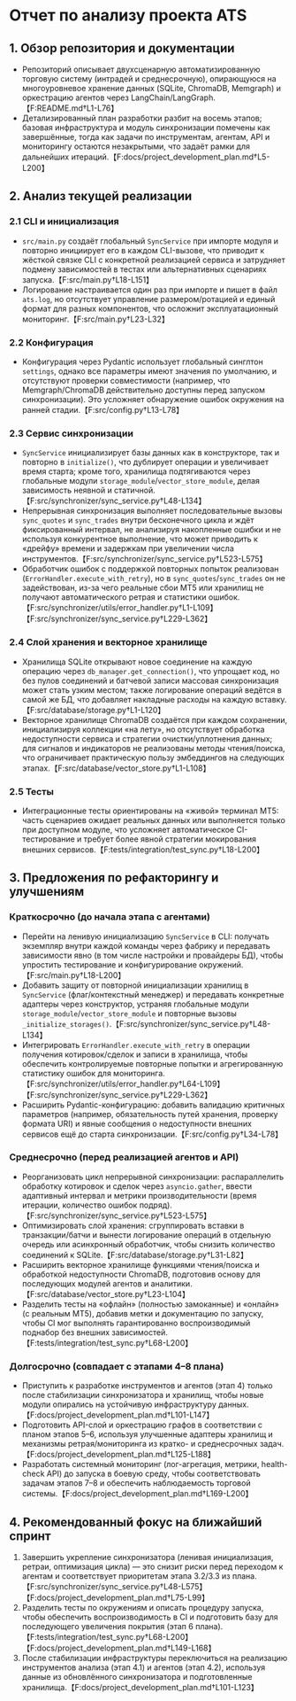 # Отчет по анализу проекта ATS

## 1. Обзор репозитория и документации
- Репозиторий описывает двухсценарную автоматизированную торговую систему (интрадей и среднесрочную), опирающуюся на многоуровневое хранение данных (SQLite, ChromaDB, Memgraph) и оркестрацию агентов через LangChain/LangGraph.【F:README.md†L1-L76】
- Детализированный план разработки разбит на восемь этапов; базовая инфраструктура и модуль синхронизации помечены как завершённые, тогда как задачи по инструментам, агентам, API и мониторингу остаются незакрытыми, что задаёт рамки для дальнейших итераций.【F:docs/project_development_plan.md†L5-L200】

## 2. Анализ текущей реализации
### 2.1 CLI и инициализация
- `src/main.py` создаёт глобальный `SyncService` при импорте модуля и повторно инициирует его в каждом CLI-вызове, что приводит к жёсткой связке CLI с конкретной реализацией сервиса и затрудняет подмену зависимостей в тестах или альтернативных сценариях запуска.【F:src/main.py†L18-L151】
- Логирование настраивается один раз при импорте и пишет в файл `ats.log`, но отсутствует управление размером/ротацией и единый формат для разных компонентов, что осложнит эксплуатационный мониторинг.【F:src/main.py†L23-L32】

### 2.2 Конфигурация
- Конфигурация через Pydantic использует глобальный синглтон `settings`, однако все параметры имеют значения по умолчанию, и отсутствуют проверки совместимости (например, что Memgraph/ChromaDB действительно доступны перед запуском синхронизации). Это усложняет обнаружение ошибок окружения на ранней стадии.【F:src/config.py†L13-L78】

### 2.3 Сервис синхронизации
- `SyncService` инициализирует базы данных как в конструкторе, так и повторно в `initialize()`, что дублирует операции и увеличивает время старта; кроме того, хранилища подтягиваются через глобальные модули `storage_module`/`vector_store_module`, делая зависимость неявной и статичной.【F:src/synchronizer/sync_service.py†L48-L134】
- Непрерывная синхронизация выполняет последовательные вызовы `sync_quotes` и `sync_trades` внутри бесконечного цикла и ждёт фиксированный интервал, не анализируя накопленные ошибки и не используя конкурентное выполнение, что может приводить к «дрейфу» времени и задержкам при увеличении числа инструментов.【F:src/synchronizer/sync_service.py†L523-L575】
- Обработчик ошибок с поддержкой повторных попыток реализован (`ErrorHandler.execute_with_retry`), но в `sync_quotes`/`sync_trades` он не задействован, из-за чего реальные сбои MT5 или хранилищ не получают автоматического ретрая и статистики ошибок.【F:src/synchronizer/utils/error_handler.py†L1-L109】【F:src/synchronizer/sync_service.py†L229-L362】

### 2.4 Слой хранения и векторное хранилище
- Хранилища SQLite открывают новое соединение на каждую операцию через `db_manager.get_connection()`, что упрощает код, но без пулов соединений и батчевой записи массовая синхронизация может стать узким местом; также логирование операций ведётся в самой же БД, что добавляет накладные расходы на каждую вставку.【F:src/database/storage.py†L1-L120】
- Векторное хранилище ChromaDB создаётся при каждом сохранении, инициализируя коллекции «на лету», но отсутствует обработка недоступности сервиса и стратегии очистки/уплотнения данных; для сигналов и индикаторов не реализованы методы чтения/поиска, что ограничивает практическую пользу эмбеддингов на следующих этапах.【F:src/database/vector_store.py†L1-L108】

### 2.5 Тесты
- Интеграционные тесты ориентированы на «живой» терминал MT5: часть сценариев ожидает реальных данных или выполняется только при доступном модуле, что усложняет автоматическое CI-тестирование и требует более явной стратегии мокирования внешних сервисов.【F:tests/integration/test_sync.py†L18-L200】

## 3. Предложения по рефакторингу и улучшениям
### Краткосрочно (до начала этапа с агентами)
- Перейти на ленивую инициализацию `SyncService` в CLI: получать экземпляр внутри каждой команды через фабрику и передавать зависимости явно (в том числе настройки и провайдеры БД), чтобы упростить тестирование и конфигурирование окружений.【F:src/main.py†L18-L200】
- Добавить защиту от повторной инициализации хранилищ в `SyncService` (флаг/контекстный менеджер) и передавать конкретные адаптеры через конструктор, устраняя глобальные модули `storage_module`/`vector_store_module` и повторные вызовы `_initialize_storages()`.【F:src/synchronizer/sync_service.py†L48-L134】
- Интегрировать `ErrorHandler.execute_with_retry` в операции получения котировок/сделок и записи в хранилища, чтобы обеспечить контролируемые повторные попытки и агрегированную статистику ошибок для мониторинга.【F:src/synchronizer/utils/error_handler.py†L64-L109】【F:src/synchronizer/sync_service.py†L229-L362】
- Расширить Pydantic-конфигурацию: добавить валидацию критичных параметров (например, обязательность путей хранения, проверку формата URI) и явные сообщения о недоступности внешних сервисов ещё до старта синхронизации.【F:src/config.py†L34-L78】

### Среднесрочно (перед реализацией агентов и API)
- Реорганизовать цикл непрерывной синхронизации: распараллелить обработку котировок и сделок через `asyncio.gather`, ввести адаптивный интервал и метрики производительности (время итерации, количество ошибок подряд).【F:src/synchronizer/sync_service.py†L523-L575】
- Оптимизировать слой хранения: сгруппировать вставки в транзакции/батчи и вынести логирование операций в отдельную очередь или асинхронный обработчик, чтобы снизить количество соединений к SQLite.【F:src/database/storage.py†L31-L82】
- Расширить векторное хранилище функциями чтения/поиска и обработкой недоступности ChromaDB, подготовив основу для последующих модулей агентов и аналитики.【F:src/database/vector_store.py†L23-L104】
- Разделить тесты на «офлайн» (полностью замоканные) и «онлайн» (с реальным MT5), добавив метки и документацию по запуску, чтобы CI мог выполнять гарантированно воспроизводимый поднабор без внешних зависимостей.【F:tests/integration/test_sync.py†L68-L200】

### Долгосрочно (совпадает с этапами 4–8 плана)
- Приступить к разработке инструментов и агентов (этап 4) только после стабилизации синхронизатора и хранилищ, чтобы новые модули опирались на устойчивую инфраструктуру данных.【F:docs/project_development_plan.md†L101-L147】
- Подготовить API-слой и оркестрацию графов в соответствии с планом этапов 5–6, используя улучшенные адаптеры хранилищ и механизмы ретрая/мониторинга из кратко- и среднесрочных задач.【F:docs/project_development_plan.md†L125-L188】
- Разработать системный мониторинг (лог-агрегация, метрики, health-check API) до запуска в боевую среду, чтобы соответствовать задачам этапов 7–8 и обеспечить наблюдаемость торговой системы.【F:docs/project_development_plan.md†L169-L200】

## 4. Рекомендованный фокус на ближайший спринт
1. Завершить укрепление синхронизатора (ленивая инициализация, ретраи, оптимизация цикла) — это снизит риски перед переходом к агентам и соответствует приоритетам этапа 3.2/3.3 из плана.【F:src/synchronizer/sync_service.py†L48-L575】【F:docs/project_development_plan.md†L75-L99】
2. Разделить тесты по окружениям и описать процедуру запуска, чтобы обеспечить воспроизводимость в CI и подготовить базу для последующего увеличения покрытия (этап 6 плана).【F:tests/integration/test_sync.py†L68-L200】【F:docs/project_development_plan.md†L149-L168】
3. После стабилизации инфраструктуры переключиться на реализацию инструментов анализа (этап 4.1) и агентов (этап 4.2), используя данные из обновлённого синхронизатора и подготовленные хранилища.【F:docs/project_development_plan.md†L101-L123】
